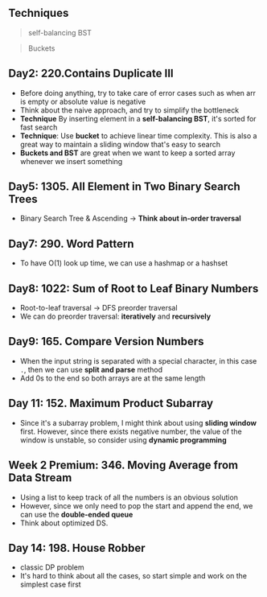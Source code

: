 ## Techniques 

> self-balancing BST 

> Buckets

## Day2: 220.Contains Duplicate III 

* Before doing anything, try to take care of error cases such as when arr is empty or absolute value is negative
* Think about the naive approach, and try to simplify the bottleneck
* **Technique** By inserting element in a **self-balancing BST**, it's sorted for fast search 
* **Technique**: Use **bucket** to achieve linear time complexity. This is also a great way to maintain a sliding window that's easy to search 
* **Buckets and BST** are great when we want to keep a sorted array whenever we insert something 

## Day5: 1305. All Element in Two Binary Search Trees 

* Binary Search Tree & Ascending -> **Think about in-order traversal** 

## Day7: 290. Word Pattern 

* To have O(1) look up time, we can use a hashmap or a hashset

## Day8: 1022: Sum of Root to Leaf Binary Numbers 

* Root-to-leaf traversal -> DFS preorder traversal 
* We can do preorder traversal: **iteratively** and **recursively**

## Day9: 165. Compare Version Numbers

* When the input string is separated with a special character, in this case `.`, then we can use **split and parse** method 
* Add 0s to the end so both arrays are at the same length 

## Day 11: 152. Maximum Product Subarray

* Since it's a subarray problem, I might think about using **sliding window** first. However, since there exists negative number, the value of the window is unstable, so consider using **dynamic programming** 

## Week 2 Premium: 346. Moving Average from Data Stream 

* Using a list to keep track of all the numbers is an obvious solution
* However, since we only need to pop the start and append the end, we can use the **double-ended queue** 
* Think about optimized DS. 

## Day 14: 198. House Robber 

* classic DP problem
* It's hard to think about all the cases, so start simple and work on the simplest case first 
